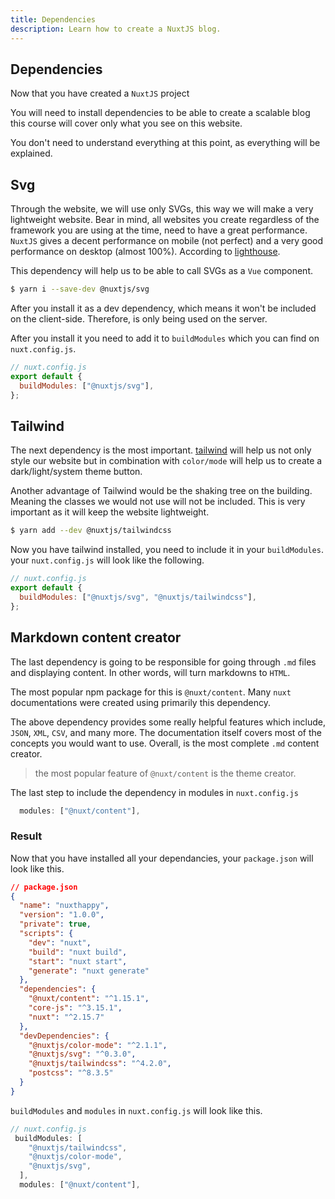 ```yaml
---
title: Dependencies
description: Learn how to create a NuxtJS blog.
---
```


## Dependencies

Now that you have created a `NuxtJS` project

You will need to install dependencies to be able to create a scalable blog
this course will cover only what you see on this website.

You don't need to understand everything at this point, as everything will be explained.

## Svg

Through the website, we will use only SVGs, this way we will make a very lightweight website. Bear in mind, all websites you create regardless of the framework you are using at the time, need to have a great performance. `NuxtJS` gives a decent performance on mobile (not perfect) and a very good performance on desktop (almost 100%). According to [lighthouse](https://web.dev/measure/?gclid=CjwKCAiA78aNBhAlEiwA7B76p7bP37cI5FzD4gEUAwGZTBokjfOd8Rxt6pio38lI9lex9iBz9V9PMRoCYqgQAvD_BwE).

This dependency will help us to be able to call SVGs as a `Vue` component.

```bash
$ yarn i --save-dev @nuxtjs/svg
```

After you install it as a dev dependency, which means it won't be included on the client-side. Therefore, is only being used on the server.

After you install it you need to add it to `buildModules` which you can find on `nuxt.config.js`.

```javascript
// nuxt.config.js
export default {
  buildModules: ["@nuxtjs/svg"],
};
```

## Tailwind

The next dependency is the most important. [tailwind](https://tailwindcss.com/docs/) will help us not only style our website but in combination with `color/mode` will help us to create a dark/light/system theme button.

Another advantage of Tailwind would be the shaking tree on the building. Meaning the classes we would not use will not be included. This is very important as it will keep the website lightweight.

```bash
$ yarn add --dev @nuxtjs/tailwindcss
```

Now you have tailwind installed, you need to include it in your `buildModules`. your `nuxt.config.js` will look like the following.

```javascript
// nuxt.config.js
export default {
  buildModules: ["@nuxtjs/svg", "@nuxtjs/tailwindcss"],
};
```

## Markdown content creator

The last dependency is going to be responsible for going through `.md` files and displaying content. In other words, will turn markdowns to `HTML`.

The most popular npm package for this is `@nuxt/content`. Many `nuxt` documentations were created using primarily this dependency.

The above dependency provides some really helpful features which include, `JSON`, `XML`, `CSV`, and many more. The documentation itself covers most of the concepts you would want to use. Overall, is the most complete `.md` content creator.

> the most popular feature of `@nuxt/content` is the theme creator.

The last step to include the dependency in modules in `nuxt.config.js`

```javascript
  modules: ["@nuxt/content"],
```

### Result

Now that you have installed all your dependancies, your `package.json` will look like this.

```json
// package.json
{
  "name": "nuxthappy",
  "version": "1.0.0",
  "private": true,
  "scripts": {
    "dev": "nuxt",
    "build": "nuxt build",
    "start": "nuxt start",
    "generate": "nuxt generate"
  },
  "dependencies": {
    "@nuxt/content": "^1.15.1",
    "core-js": "^3.15.1",
    "nuxt": "^2.15.7"
  },
  "devDependencies": {
    "@nuxtjs/color-mode": "^2.1.1",
    "@nuxtjs/svg": "^0.3.0",
    "@nuxtjs/tailwindcss": "^4.2.0",
    "postcss": "^8.3.5"
  }
}
```

`buildModules` and `modules` in `nuxt.config.js` will look like this.

```javascript
// nuxt.config.js
 buildModules: [
    "@nuxtjs/tailwindcss",
    "@nuxtjs/color-mode",
    "@nuxtjs/svg",
  ],
  modules: ["@nuxt/content"],
```
